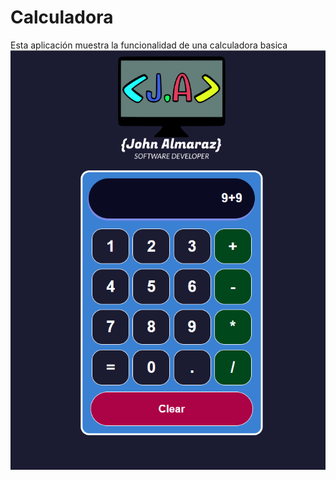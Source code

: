 # Calculadora
Esta aplicación muestra la funcionalidad de una calculadora basica
![Marcado 1](./src/images/calculadora.png)
